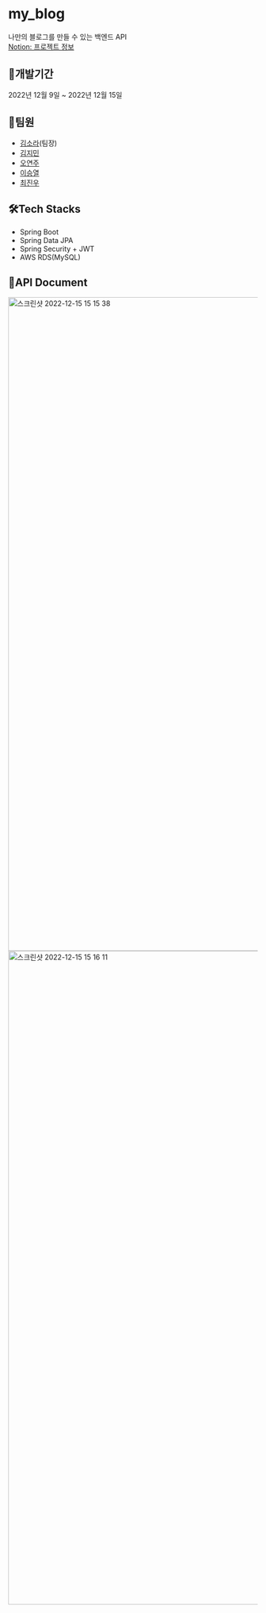 # my_blog
나만의 블로그를 만들 수 있는 백엔드 API  
[Notion: 프로젝트 정보](https://dev-rara.notion.site/My_Blog_Project-e8dd756bff524c1baf1cedc62237ca43)  
  
## 📆개발기간
2022년 12월 9일 ~ 2022년 12월 15일  
  
## 👯팀원
- [김소라](https://github.com/dev-rara)(팀장)
- [김지민](https://github.com/rgngr)
- [오연주](https://github.com/OhYeonJu)
- [이승열](https://github.com/misracis2)
- [최진우](https://github.com/woooo96)  
  
## 🛠️Tech Stacks
* Spring Boot
* Spring Data JPA
* Spring Security + JWT
* AWS RDS(MySQL)  
  
## 👀API Document
<img width="1317" alt="스크린샷 2022-12-15 15 15 38" src="https://user-images.githubusercontent.com/65327103/207789080-41dbeb19-79f9-47c8-be85-37e0e4533f86.png">


<img width="1317" alt="스크린샷 2022-12-15 15 16 11" src="https://user-images.githubusercontent.com/65327103/207789107-da8b71f2-44df-4d3b-bba1-87cc8677abe4.png">
